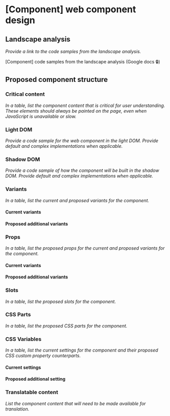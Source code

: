 # [Component] web component design

## Landscape analysis

_Provide a link to the code samples from the landscape analysis._

<!--
  You can find these files in Google Drive:
  https://drive.google.com/drive/folders/1F8z7v5RCOV3D33iEz7TR0B8IHv20WNMF
-->

[Component] code samples from the landscape analysis (Google docs :lock:)

## Proposed component structure

### Critical content

_In a table, list the component content that is critical for user understanding. These elements should always be painted on the page, even when JavaScript is unavailable or slow._

<!--
| Element | Required attributes | Content |
| ------- | ------------------- | ------- |
| --      | --                  | --      |
-->

### Light DOM

_Provide a code sample for the web component in the light DOM. Provide default and complex implementations when applicable._

<!--
```html
```
-->

### Shadow DOM

_Provide a code sample of how the component will be built in the shadow DOM. Provide default and complex implementations when applicable._

<!--
```html
```
-->

### Variants

_In a table, list the current and proposed variants for the component._

#### Current variants

<!--
| USWDS 3 variant | Web components variant | Description | Defined via |
| --------------- | ---------------------- | ----------- | ----------- |
| --              | --                     | --          | --          |
-->

#### Proposed additional variants

<!--
| USWDS 3 variant | Web components variant | Description | Defined via |
| --------------- | ---------------------- | ----------- | ----------- |
| --              | --                     | --          | --          |
-->

### Props

_In a table, list the proposed props for the current and proposed variants for the component._

#### Current variants

<!--
| Property | Description | Expected values |
| -------- | ----------- | --------------- |
| --       | --          | --              |
-->

#### Proposed additional variants

<!--
| Property | Description | Expected values |
| -------- | ----------- | --------------- |
| --       | --          | --              |
-->

### Slots

_In a table, list the proposed slots for the component._

<!--
| Slot | Element | Description |
| ---- | ------- | ----------- |
| --   | --      | --          |
-->

### CSS Parts

_In a table, list the proposed CSS parts for the component._

<!--
| Part name | Element |
| --------- | ------- |
| --        | --      |
-->

### CSS Variables

_In a table, list the current settings for the component and their proposed CSS custom property counterparts._

#### Current settings

<!--
| USWDS 3 setting | CSS custom property | Description |
| --------------- | ------------------- | ----------- |
| --              | --                  | --          |
-->

#### Proposed additional setting

<!--
| USWDS 3 setting | CSS custom property | Description |
| --------------- | ------------------- | ----------- |
| --              | --                  | --          |
-->

### Translatable content

_List the component content that will need to be made available for translation._
